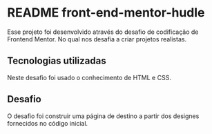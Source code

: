 # README front-end-mentor-hudle
Esse projeto foi desenvolvido através do desafio de codificação de Frontend Mentor. No qual nos desafia a criar projetos realistas.

## Tecnologias utilizadas
Neste desafio foi usado o conhecimento de HTML e CSS.

## Desafio
O desafio foi construir uma página de destino a partir dos designes fornecidos no código inicial.